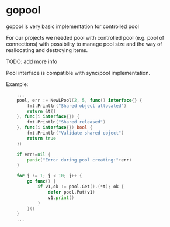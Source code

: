 # gopool
gopool is very basic implementation for controlled pool

For our projects we needed pool with controlled pool (e.g. pool of connections) with possibility to manage pool size and the way of reallocating and destroying items.

TODO: add more info

Pool interface is compatible with sync/pool implementation.

Example:
```go
	...
	pool, err := NewLPool(2, 5, func() interface{} {
		fmt.Println("Shared object allocated")
		return &t{}
	}, func(i interface{}) {
		fmt.Println("Shared released")
	}, func(i interface{}) bool {
		fmt.Println("Validate shared object")
		return true
	})

	if err!=nil {
		panic("Error during pool creating:"+err)
	}

	for j := 1; j < 10; j++ {
		go func() {
			if v1,ok := pool.Get().(*t); ok {
				defer pool.Put(v1)
				v1.print()
			}
		}()
	}
	...
```